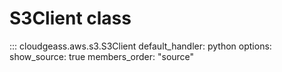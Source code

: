 # S3Client class

::: cloudgeass.aws.s3.S3Client
    default_handler: python
    options:
        show_source: true
        members_order: "source"

